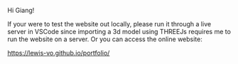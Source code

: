 Hi Giang!

If your were to test the website out locally, please run it through a live server in VSCode since importing a 3d model using THREEJs requires me to run the website on a server. Or you can access the online website:

https://lewis-vo.github.io/portfolio/